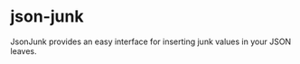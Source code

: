 json-junk
=========

JsonJunk provides an easy interface for inserting junk values in your JSON leaves. 
